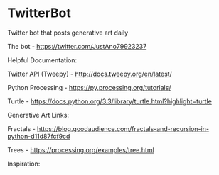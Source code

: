# TwitterBot
Twitter bot that posts generative art daily

The bot - https://twitter.com/JustAno79923237

Helpful Documentation:

Twitter API (Tweepy) - http://docs.tweepy.org/en/latest/

Python Processing - https://py.processing.org/tutorials/

Turtle - https://docs.python.org/3.3/library/turtle.html?highlight=turtle

Generative Art Links:

Fractals - https://blog.goodaudience.com/fractals-and-recursion-in-python-d11d87fcf9cd

Trees - https://processing.org/examples/tree.html


Inspiration:
